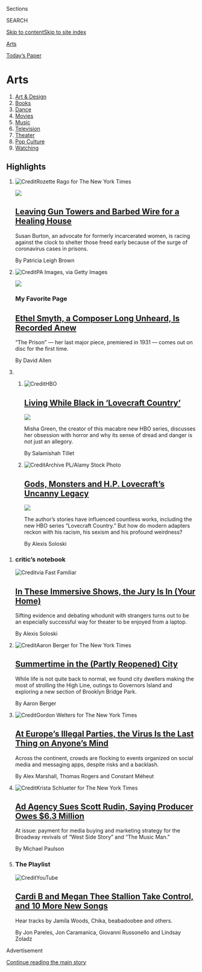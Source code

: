 <div id="app">

<div>

<div class="NYTAppHideMasthead css-zz1s19 e1suatyy0">

<div class="section css-ui9rw0 e1suatyy2">

<div class="css-11hrj97 er09x8g0">

<div class="css-6n7j50">

</div>

<span class="css-1dv1kvn">Sections</span>

<div class="css-10488qs">

<span class="css-1dv1kvn">SEARCH</span>

</div>

[Skip to content](#site-content)[Skip to site index](#site-index)

</div>

<div id="masthead-section-label" class="css-1fnb9ct eaxe0e00">

[Arts](https://www.nytimes.com/section/arts)

</div>

<div class="css-10698na e1huz5gh0">

</div>

</div>

<div id="masthead-bar-one" class="section hasLinks css-15hmgas e1csuq9d3">

<div class="css-uqyvli e1csuq9d0">

</div>

<div class="css-1uqjmks e1csuq9d1">

</div>

<div class="css-9e9ivx">

[](https://myaccount.nytimes.com/auth/login?response_type=cookie&client_id=vi)

</div>

<div class="css-1bvtpon e1csuq9d2">

[Today’s Paper](https://www.nytimes.com/section/todayspaper)

</div>

</div>

</div>

</div>

<div data-aria-hidden="false">

<div id="site-content" role="main">

<div id="collection-arts" class="section css-15h4p1b e9abtgs0">

<div class="css-1j21atc e1svk9qx1">

<div class="css-fmiefx e1svk9qx2">

<div class="css-1hk7r2m eu54l5x0">

<div id="sponsor-wrapper" class="css-7a1pgi eaca97t0" type="sponsor" hidden="">

<div id="sponsor-slug" class="css-1l4mleb eaca97t1" hidden="">

Supported by

</div>

[Continue reading the main story](#after-sponsor)

<div id="sponsor" class="ad sponsor-wrapper" style="text-align:left;height:100%;display:block">

</div>

<div id="after-sponsor">

</div>

</div>

</div>

</div>

<div class="css-nfcc9b e1svk9qx3">

<div class="css-vl9dhg e1svk9qx5">

<div class="css-1nrhkj6 e1svk9qx6">

# Arts

<div class="follow-button-placeholder" data-collection-id="">

</div>

</div>

</div>

</div>

</div>

1.  [Art & Design](/section/arts/design)
2.  [Books](/section/books)
3.  [Dance](/section/arts/dance)
4.  [Movies](/section/movies)
5.  [Music](/section/arts/music)
6.  [Television](/section/arts/television)
7.  [Theater](/section/theater)
8.  [Pop Culture](/spotlight/pop-culture)
9.  [Watching](/watching)

<div class="css-4svvz1 ekkqrpp0">

<div id="collection-highlights-container" class="section css-18l1u7x e46isfb1">

<div class="css-gfgt40 ekkqrpp1">

## Highlights

1.  ![<span class="css-1nk1g0h e1oaj3zl2"><span class="css-1dv1kvn">Credit</span>Rozette
    Rago for The New York
    Times</span>](https://static01.nyt.com/images/2020/08/09/arts/02covid-house5/02covid-house5-videoLarge-v3.jpg)
    
    <div class="css-10wtrbd">
    
    <div class="css-1dqkjed">
    
    [![](https://static01.nyt.com/images/2020/08/09/arts/02covid-house5/02covid-house5-thumbStandard-v2.jpg)](/2020/08/07/arts/design/susan-burton-reentry-project-prisons-virus.html)
    
    </div>
    
    ## [Leaving Gun Towers and Barbed Wire for a Healing House](/2020/08/07/arts/design/susan-burton-reentry-project-prisons-virus.html)
    
    Susan Burton, an advocate for formerly incarcerated women, is racing
    against the clock to shelter those freed early because of the surge
    of coronavirus cases in prisons.
    
    <span class="css-me3p27"></span><span class="css-1dydysp e4e4i5l3"></span><span class="css-9voj2j">By
    <span class="css-1baulvz last-byline" itemprop="name">Patricia Leigh
    Brown</span></span>
    
    </div>

2.  ![<span class="css-1nk1g0h e1oaj3zl2"><span class="css-1dv1kvn">Credit</span>PA
    Images, via Getty
    Images</span>](https://static01.nyt.com/images/2020/08/08/arts/07smyth-1/07smyth-1-videoLarge.jpg)
    
    <div class="css-10wtrbd">
    
    <div class="css-1dqkjed">
    
    [![](https://static01.nyt.com/images/2020/08/08/arts/07smyth-1/07smyth-1-thumbStandard.jpg)](/2020/08/07/arts/music/ethel-smyth-prison-chandos.html)
    
    </div>
    
    ### My Favorite Page
    
    ## [Ethel Smyth, a Composer Long Unheard, Is Recorded Anew](/2020/08/07/arts/music/ethel-smyth-prison-chandos.html)
    
    “The Prison” — her last major piece, premiered in 1931 — comes out
    on disc for the first time.
    
    <span class="css-me3p27"></span><span class="css-1dydysp e4e4i5l3"></span><span class="css-9voj2j">By
    <span class="css-1baulvz last-byline" itemprop="name">David
    Allen</span></span>
    
    </div>

3.  1.  ![<span class="css-1nk1g0h e1oaj3zl2"><span class="css-1dv1kvn">Credit</span>HBO</span>](https://static01.nyt.com/images/2020/08/09/arts/09lovecraft1/merlin_175064256_6b081f0e-8919-4b0c-97ed-3dea98d30bb3-videoLarge.jpg)
        
        <div class="css-10wtrbd">
        
        ## [Living While Black in ‘Lovecraft Country’](/2020/08/07/arts/television/living-while-black-in-lovecraft-country.html)
        
        <div class="css-ajkwsy">
        
        [![](https://static01.nyt.com/images/2020/08/09/arts/09lovecraft1/09lovecraft1-thumbStandard.jpg)](/2020/08/07/arts/television/living-while-black-in-lovecraft-country.html)
        
        </div>
        
        Misha Green, the creator of this macabre new HBO series,
        discusses her obsession with horror and why its sense of dread
        and danger is not just an allegory.
        
        <span class="css-me3p27"></span><span class="css-1dydysp e4e4i5l3"></span><span class="css-9voj2j">By
        <span class="css-1baulvz last-byline" itemprop="name">Salamishah
        Tillet</span></span>
        
        </div>
    
    2.  ![<span class="css-1nk1g0h e1oaj3zl2"><span class="css-1dv1kvn">Credit</span>Archive
        PL/Alamy Stock
        Photo</span>](https://static01.nyt.com/images/2020/08/09/arts/09LOVECRAFT-MAN1/09LOVECRAFT-MAN1-videoLarge.jpg)
        
        <div class="css-10wtrbd">
        
        ## [Gods, Monsters and H.P. Lovecraft’s Uncanny Legacy](/2020/08/07/arts/television/hp-lovecraft.html)
        
        <div class="css-ajkwsy">
        
        [![](https://static01.nyt.com/images/2020/08/09/arts/09LOVECRAFT-MAN1/09LOVECRAFT-MAN1-thumbStandard.jpg)](/2020/08/07/arts/television/hp-lovecraft.html)
        
        </div>
        
        The author’s stories have influenced countless works, including
        the new HBO series “Lovecraft Country.” But how do modern
        adapters reckon with his racism, his sexism and his profound
        weirdness?
        
        <span class="css-me3p27"></span><span class="css-1dydysp e4e4i5l3"></span><span class="css-9voj2j">By
        <span class="css-1baulvz last-byline" itemprop="name">Alexis
        Soloski</span></span>
        
        </div>

</div>

<div class="css-1xdhyk6 e46isfb0">

<div class="css-zk12ih ef6si7p0">

1.  ### critic’s notebook
    
    ![<span class="css-1hhnwbi e1oaj3zl2"><span class="css-1dv1kvn">Credit</span>via
    Fast
    Familiar</span>](https://static01.nyt.com/images/2020/08/08/arts/06immersive-notebook-1/06immersive-notebook-1-videoLarge.jpg)
    
    <div class="css-10wtrbd">
    
    ## [In These Immersive Shows, the Jury Is In (Your Home)](/2020/08/07/theater/immersive-shows-jury-duty-eschaton.html)
    
    Sifting evidence and debating whodunit with strangers turns out to
    be an especially successful way for theater to be enjoyed from a
    laptop.
    
    <span class="css-me3p27"></span><span class="css-1dydysp e4e4i5l3"></span><span class="css-9voj2j">By
    <span class="css-1baulvz last-byline" itemprop="name">Alexis
    Soloski</span></span>
    
    </div>

2.  ![<span class="css-1hhnwbi e1oaj3zl2"><span class="css-1dv1kvn">Credit</span>Aaron
    Berger for The New York
    Times</span>](https://static01.nyt.com/images/2020/08/08/arts/30outdoor-reopen-bkbridge1/30outdoor-reopen-bkbridge1-videoLarge.jpg)
    
    <div class="css-10wtrbd">
    
    ## [Summertime in the (Partly Reopened) City](/2020/08/07/arts/design/high-line-governors-island-brooklyn-bridge-park.html)
    
    While life is not quite back to normal, we found city dwellers
    making the most of strolling the High Line, outings to Governors
    Island and exploring a new section of Brooklyn Bridge Park.
    
    <span class="css-me3p27"></span><span class="css-1dydysp e4e4i5l3"></span><span class="css-9voj2j">By
    <span class="css-1baulvz last-byline" itemprop="name">Aaron
    Berger</span></span>
    
    </div>

3.  ![<span class="css-1hhnwbi e1oaj3zl2"><span class="css-1dv1kvn">Credit</span>Gordon
    Welters for The New York
    Times</span>](https://static01.nyt.com/images/2020/08/07/arts/07illegal-parties1/07illegal-parties1-videoLarge-v2.jpg)
    
    <div class="css-10wtrbd">
    
    ## [At Europe’s Illegal Parties, the Virus Is the Last Thing on Anyone’s Mind](/2020/08/07/arts/music/illegal-parties-coronavirus-europe.html)
    
    Across the continent, crowds are flocking to events organized on
    social media and messaging apps, despite risks and a backlash.
    
    <span class="css-me3p27"></span><span class="css-1dydysp e4e4i5l3"></span><span class="css-9voj2j">By
    <span class="css-1baulvz" itemprop="name">Alex Marshall</span>,
    <span class="css-1baulvz" itemprop="name">Thomas Rogers</span> and
    <span class="css-1baulvz last-byline" itemprop="name">Constant
    Méheut</span></span>
    
    </div>

4.  ![<span class="css-1hhnwbi e1oaj3zl2"><span class="css-1dv1kvn">Credit</span>Krista
    Schlueter for The New York
    Times</span>](https://static01.nyt.com/images/2020/08/07/arts/07rudin1/merlin_169363965_d4dcf525-2758-4cc3-bef0-5c2b94c41d80-videoLarge.jpg)
    
    <div class="css-10wtrbd">
    
    ## [Ad Agency Sues Scott Rudin, Saying Producer Owes $6.3 Million](/2020/08/07/theater/scott-rudin-spotco-broadway-lawsuit.html)
    
    At issue: payment for media buying and marketing strategy for the
    Broadway revivals of “West Side Story” and “The Music Man.”
    
    <span class="css-me3p27"></span><span class="css-1dydysp e4e4i5l3"></span><span class="css-9voj2j">By
    <span class="css-1baulvz last-byline" itemprop="name">Michael
    Paulson</span></span>
    
    </div>

5.  ### The Playlist
    
    ![<span class="css-1hhnwbi e1oaj3zl2"><span class="css-1dv1kvn">Credit</span>YouTube</span>](https://static01.nyt.com/images/2020/08/09/arts/07playlist/07playlist-videoLarge.png)
    
    <div class="css-10wtrbd">
    
    ## [Cardi B and Megan Thee Stallion Take Control, and 10 More New Songs](/2020/08/07/arts/music/playlist-cardi-b-megan-thee-stallion.html)
    
    Hear tracks by Jamila Woods, Chika, beabadoobee and others.
    
    <span class="css-me3p27"></span><span class="css-1dydysp e4e4i5l3"></span><span class="css-9voj2j">By
    <span class="css-1baulvz" itemprop="name">Jon Pareles</span>,
    <span class="css-1baulvz" itemprop="name">Jon Caramanica</span>,
    <span class="css-1baulvz" itemprop="name">Giovanni Russonello</span>
    and <span class="css-1baulvz last-byline" itemprop="name">Lindsay
    Zoladz</span></span>
    
    </div>

</div>

</div>

</div>

<div id="mid1-wrapper" class="css-1mn4oms eaca97t0" type="rank">

<div id="mid1-slug" class="css-1tag3rd eaca97t1">

Advertisement

</div>

[Continue reading the main story](#after-mid1)

<div id="mid1" class="ad mid1-wrapper" style="text-align:center;height:100%;display:block">

</div>

<div id="after-mid1">

</div>

</div>

</div>

<div class="css-185go5a e1o5byef0">

<div class="css-15cbhtu">

  - [Latest](#stream-panel)
  - <span class="css-6n7j50">Search</span>
    <div class="control">
    <div class="label-container css-1dv1kvn">
    Search
    </div>
    <div class="css-wm4t3d">
    **<span id="clear-search-input" class="css-1dv1kvn">Clear this text
    input</span>
    </div>
    </div>
    <span class="css-1iovbfw"></span>

<div id="stream-panel" class="section css-8msx5b e1jz0cab1">

<div class="css-13mho3u">

1.  
    
    <div class="css-1cp3ece">
    
    <div class="css-1l4spti">
    
    [](/2020/08/08/books/review/drew-dernavich-elvin-link-please-report-to-the-principals-office.html)
    
    <div class="css-79elbk">
    
    ![](https://static01.nyt.com/images/2020/08/16/books/review/16Chari-KIDS/16Chari-KIDS-thumbWide.jpg?quality=75&auto=webp&disable=upscale)
    
    </div>
    
    ### <span class="css-m70j1g">Children’s Books</span>
    
    ## 3 Graphic Novel Detective Stories
    
    Dynamic duos set out to solve mysteries for others and end up
    uncovering truths about themselves.
    
    <div class="css-1nqbnmb ea5icrr0">
    
    By <span class="css-1n7hynb">Sheela Chari</span>
    
    </div>
    
    </div>
    
    <div class="css-1lc2l26 e1xfvim33">
    
    </div>
    
    </div>

2.  
    
    <div class="css-1cp3ece">
    
    <div class="css-1l4spti">
    
    [](/2020/08/08/at-home/coronavirus-sports-podcasts.html)
    
    <div class="css-79elbk">
    
    ![](https://static01.nyt.com/images/2020/08/09/multimedia/09AHsportspodcasts/09AHsportspodcasts-thumbWide.jpg?quality=75&auto=webp&disable=upscale)
    
    </div>
    
    ## Sports Podcasts Even a Newbie Can Enjoy
    
    Just because you can’t go to the games doesn’t mean your summer has
    to be athlete-free.
    
    <div class="css-1nqbnmb ea5icrr0">
    
    By <span class="css-1n7hynb">Phoebe Lett</span>
    
    </div>
    
    </div>
    
    <div class="css-1lc2l26 e1xfvim33">
    
    </div>
    
    </div>

3.  
    
    <div class="css-1cp3ece">
    
    <div class="css-1l4spti">
    
    [](/2020/08/08/books/review/katie-hill-she-will-rise-ilhan-omar-tiffany-cross.html)
    
    <div class="css-79elbk">
    
    ![](https://static01.nyt.com/images/2020/08/16/books/review/16Shortlist/16Shortlist-thumbWide.jpg?quality=75&auto=webp&disable=upscale)
    
    </div>
    
    ### <span class="css-m70j1g">Shortlist</span>
    
    ## Three New Books by Women in the American Political Sphere
    
    Memoirs by Representative Ilhan Omar, the political analyst Tiffany
    Cross and the former congresswoman Katie Hill recount trials,
    victories and hopes for changing the country.
    
    <div class="css-1nqbnmb ea5icrr0">
    
    By <span class="css-1n7hynb">Christina Cauterucci</span>
    
    </div>
    
    </div>
    
    <div class="css-1lc2l26 e1xfvim33">
    
    </div>
    
    </div>

4.  
    
    <div class="css-1cp3ece">
    
    <div class="css-1l4spti">
    
    [](/2020/08/08/style/black-yearbook-university-texas-austin.html)
    
    <div class="css-79elbk">
    
    ![](https://static01.nyt.com/images/2020/07/28/fashion/00THELOOK-UT1/00THELOOK-UT1-thumbWide-v4.jpg?quality=75&auto=webp&disable=upscale)
    
    </div>
    
    ## Black at U.T., and Beyond
    
    A student set out to document the experiences of his Black
    classmates on their predominantly white campus. These are some of
    their stories.
    
    <div class="css-1nqbnmb ea5icrr0">
    
    By <span class="css-1n7hynb">Adraint Bereal <span>and</span> Patrice
    Peck</span>
    
    </div>
    
    </div>
    
    <div class="css-1lc2l26 e1xfvim33">
    
    </div>
    
    </div>

5.  
    
    <div class="css-1cp3ece">
    
    <div class="css-1l4spti">
    
    [](/2020/08/08/at-home/coronavirus-newspaper-basket.html)
    
    <div class="css-79elbk">
    
    ![](https://static01.nyt.com/images/2020/08/09/multimedia/09ah-basket-weaving17/09ah-basket-weaving17-thumbWide.jpg?quality=75&auto=webp&disable=upscale)
    
    </div>
    
    ## Turn Your Newspaper Into a Basket
    
    Behold all the news that’s fit to weave.
    
    <div class="css-1nqbnmb ea5icrr0">
    
    By <span class="css-1n7hynb">Christy Harmon</span>
    
    </div>
    
    </div>
    
    <div class="css-1lc2l26 e1xfvim33">
    
    </div>
    
    </div>

6.  
    
    <div class="css-1cp3ece">
    
    <div class="css-1l4spti">
    
    [](/2020/08/08/arts/television/whats-on-tv-saturday-i-used-to-go-here-and-monster-trucks.html)
    
    <div class="css-79elbk">
    
    ![](https://static01.nyt.com/images/2020/08/08/arts/08tvcol-useto/08tvcol-useto-thumbWide.jpg?quality=75&auto=webp&disable=upscale)
    
    </div>
    
    ## What’s on TV Saturday: ‘I Used to Go Here’ and Monster Trucks
    
    Gillian Jacobs goes back to college in an indie comedy, and the
    Diesel Brothers host three hours of monster truck stunts.
    
    <div class="css-1nqbnmb ea5icrr0">
    
    By <span class="css-1n7hynb">Lauren Messman</span>
    
    </div>
    
    </div>
    
    <div class="css-1lc2l26 e1xfvim33">
    
    </div>
    
    </div>

7.  
    
    <div class="css-1cp3ece">
    
    <div class="css-1l4spti">
    
    [](/2020/08/07/business/media/bon-appetit-race-black-staff-quits.html)
    
    <div class="css-79elbk">
    
    ![](https://static01.nyt.com/images/2020/08/07/business/07BON-APP-01/merlin_141879036_2c11670f-08df-4d43-a374-a86c3e2e7ac2-thumbWide.jpg?quality=75&auto=webp&disable=upscale)
    
    </div>
    
    ## 2 Black Staff Members Quit Bon Appétit as Tensions Over Race Continue
    
    Troubles at the magazine surfaced in June, when the top editor
    resigned under pressure after staff members complained of a toxic
    culture.
    
    <div class="css-1nqbnmb ea5icrr0">
    
    By <span class="css-1n7hynb">Edmund Lee</span>
    
    </div>
    
    </div>
    
    <div class="css-1lc2l26 e1xfvim33">
    
    </div>
    
    </div>

8.  
    
    <div class="css-1cp3ece">
    
    <div class="css-1l4spti">
    
    [](/2020/08/07/books/bernard-bailyn-dead.html)
    
    <div class="css-79elbk">
    
    ![](https://static01.nyt.com/images/2020/08/08/obituaries/08bailyn-obit1/00bailyn-toppix-thumbWide.jpg?quality=75&auto=webp&disable=upscale)
    
    </div>
    
    ## Bernard Bailyn, Eminent Historian of Early America, Dies at 97
    
    On topic after topic he shifted the direction of scholarly inquiry,
    winning two Pulitzers and a Bancroft Prize for his innovative
    research and groundbreaking works.
    
    <div class="css-1nqbnmb ea5icrr0">
    
    By <span class="css-1n7hynb">Renwick McLean <span>and</span>
    Jennifer Schuessler</span>
    
    </div>
    
    </div>
    
    <div class="css-1lc2l26 e1xfvim33">
    
    </div>
    
    </div>

9.  
    
    <div class="css-1cp3ece">
    
    <div class="css-1l4spti">
    
    [](/2020/08/07/theater/brent-carver-dead.html)
    
    <div class="css-79elbk">
    
    ![](https://static01.nyt.com/images/2020/08/09/obituaries/09Carver-obit4/07Carver4-thumbWide.jpg?quality=75&auto=webp&disable=upscale)
    
    </div>
    
    ## Brent Carver, Versatile Tony-Winning Actor, Dies at 68
    
    He played Hamlet, the wizard Gandalf and Tevye in “Fiddler on the
    Roof.” But he was probably best known for “Kiss of the Spider
    Woman.”
    
    <div class="css-1nqbnmb ea5icrr0">
    
    By <span class="css-1n7hynb">Anita Gates</span>
    
    </div>
    
    </div>
    
    <div class="css-1lc2l26 e1xfvim33">
    
    </div>
    
    </div>

10. 
    
    <div class="css-1cp3ece">
    
    <div class="css-1l4spti">
    
    [](/2020/08/07/t-magazine/akeem-smith-art.html)
    
    <div class="css-79elbk">
    
    ![](https://static01.nyt.com/images/2020/08/07/t-magazine/07tmag-akeem/07tmag-akeem-thumbWide.jpg?quality=75&auto=webp&disable=upscale)
    
    </div>
    
    ### <span class="css-m70j1g">The Artists</span>
    
    ## A Different View of a Jamaican Dancehall
    
    On the verge of his first major exhibition, Akeem Smith shares a new
    artwork.
    
    <div class="css-1nqbnmb ea5icrr0">
    
    By <span class="css-1n7hynb">Akeem Smith</span>
    
    </div>
    
    </div>
    
    <div class="css-1lc2l26 e1xfvim33">
    
    </div>
    
    </div>

<div class="css-13mho3u">

<div class="css-1t62hi8">

<div class="css-1stvaey">

Show More

<div>

<div style="border:0;clip:rect(0 0 0 0);height:1px;margin:-1px;overflow:hidden;white-space:nowrap;padding:0;width:1px;position:absolute" role="log" data-aria-live="assertive">

</div>

<div style="border:0;clip:rect(0 0 0 0);height:1px;margin:-1px;overflow:hidden;white-space:nowrap;padding:0;width:1px;position:absolute" role="log" data-aria-live="assertive">

</div>

<div style="border:0;clip:rect(0 0 0 0);height:1px;margin:-1px;overflow:hidden;white-space:nowrap;padding:0;width:1px;position:absolute" role="log" data-aria-live="polite">

</div>

<div style="border:0;clip:rect(0 0 0 0);height:1px;margin:-1px;overflow:hidden;white-space:nowrap;padding:0;width:1px;position:absolute" role="log" data-aria-live="polite">

</div>

</div>

</div>

</div>

</div>

</div>

<div class="css-g6hk37 supplemental">

<div id="mid2-wrapper" class="css-10wkyv7 eaca97t0" type="lede">

<div id="mid2-slug" class="css-1tag3rd eaca97t1">

Advertisement

</div>

[Continue reading the main story](#after-mid2)

<div id="mid2" class="ad mid2-wrapper" style="text-align:center;height:100%;display:block;min-height:250px">

</div>

<div id="after-mid2">

</div>

</div>

## Follow Us

<div class="module-body">

  - [**<span data-aria-hidden="true">@nytimesarts</span><span class="css-1dv1kvn">twitter
    page for @nytimesarts</span>](https://twitter.com/nytimesarts)
  - [**<span data-aria-hidden="true">@nytimestheater</span><span class="css-1dv1kvn">twitter
    page for @nytimestheater</span>](https://twitter.com/nytimestheater)
  - [**<span data-aria-hidden="true">@nytimesmusic</span><span class="css-1dv1kvn">twitter
    page for @nytimesmusic</span>](https://twitter.com/nytimesmusic)

</div>

<div id="mktg-wrapper" class="css-oxle51 eaca97t0" type="mktg">

<div id="mktg-slug" class="css-1tag3rd eaca97t1">

Advertisement

</div>

[Continue reading the main story](#after-mktg)

<div id="mktg" class="ad mktg-wrapper" style="text-align:center;height:100%;display:block">

</div>

<div id="after-mktg">

</div>

</div>

</div>

</div>

</div>

</div>

</div>

</div>

## Site Index

<div>

</div>

## Site Information Navigation

  - [© <span>2020</span> <span>The New York Times
    Company</span>](https://help.nytimes.com/hc/en-us/articles/115014792127-Copyright-notice)

<!-- end list -->

  - [NYTCo](https://www.nytco.com/)
  - [Contact
    Us](https://help.nytimes.com/hc/en-us/articles/115015385887-Contact-Us)
  - [Work with us](https://www.nytco.com/careers/)
  - [Advertise](https://nytmediakit.com/)
  - [T Brand Studio](http://www.tbrandstudio.com/)
  - [Your Ad
    Choices](https://www.nytimes.com/privacy/cookie-policy#how-do-i-manage-trackers)
  - [Privacy](https://www.nytimes.com/privacy)
  - [Terms of
    Service](https://help.nytimes.com/hc/en-us/articles/115014893428-Terms-of-service)
  - [Terms of
    Sale](https://help.nytimes.com/hc/en-us/articles/115014893968-Terms-of-sale)
  - [Site Map](https://spiderbites.nytimes.com)
  - [Help](https://help.nytimes.com/hc/en-us)
  - [Subscriptions](https://www.nytimes.com/subscription?campaignId=37WXW)

</div>

</div>
